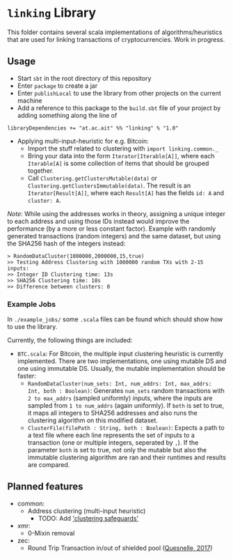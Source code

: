 # `linking` Library
This folder contains several scala implementations of algorithms/heuristics that are used for linking transactions of cryptocurrencies.
Work in progress.

## Usage

* Start `sbt` in the root directory of this repository
* Enter `package` to create a jar
* Enter `publishLocal` to use the library from other projects on the current machine
* Add a reference to this package to the `build.sbt` file of your project by adding something along the line of
```
libraryDependencies += "at.ac.ait" %% "linking" % "1.0"
```
* Applying multi-input-heuristic for e.g. Bitcoin:
	* Import the stuff related to clustering with `import linking.common._`
	* Bring your data into the form `Iterator[Iterable[A]]`, where each `Iterable[A]` is some collection of items that should be grouped together. 
	* Call `Clustering.getClustersMutable(data)` or `Clustering.getClustersImmutable(data)`. The result is an `Iterator[Result[A]]`, where each `Result[A]` has the fields `id: A` and `cluster: A`.

*Note*: While using the addresses works in theory, assigning a unique integer to each address and using those IDs instead would improve the performance (by a more or less constant factor).
Example with randomly generated transactions (random integers) and the same dataset, but using the SHA256 hash of the integers  instead:

```
> RandomDataCluster(1000000,2000000,15,true)
>> Testing Address Clustering with 1000000 random TXs with 2-15 inputs:
>> Integer ID Clustering time: 13s
>> SHA256 Clustering time: 18s
>> Difference between clusters: 0
```

### Example Jobs
In `./example_jobs/` some `.scala` files can be found which should show how to use the library.

Currently, the following things are included:
* `BTC.scala`: For Bitcoin, the multiple input clustering heuristic is currently implemented. There are two implementations, one using mutable DS and one using immutable DS. Usually, the mutable implementation should be faster:
	* `RandomDataCluster(num_sets: Int, num_addrs: Int, max_addrs: Int, both : Boolean)`: Generates `num_sets` random transactions with `2 to max_addrs` (sampled uniformly) inputs, where the inputs are sampled from `1 to num_addrs` (again uniformly). If `both` is set to true, it maps all integers to SHA256 addresses and also runs the clustering algorithm on this modified dataset. 
	* `ClusterFile(filePath : String, both : Boolean)`: Expects a path to a text file where each line represents the set of inputs to a transaction (one or multiple integers, seperated by `,`). If the parameter `both` is set to true, not only the mutable but also the immutable clustering algorithm are ran and their runtimes and results are compared.


## Planned features
* common:
	* Address clustering (multi-input heuristic)
		* TODO: Add ['clustering safeguards'](http://bitfury.com/content/downloads/clustering_whitepaper.pdf)
* xmr:
	* 0-Mixin removal
* zec:
	* Round Trip Transaction in/out of shielded pool ([Quesnelle, 2017](https://arxiv.org/abs/1712.01210))